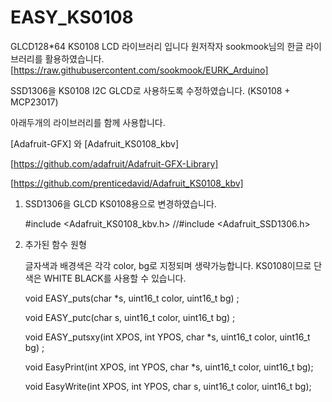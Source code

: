 # EASY_KS0108

GLCD128*64  KS0108 LCD 라이브러리 입니다
원저작자 sookmook님의 한글 라이브러리를 활용하였습니다.
[https://raw.githubusercontent.com/sookmook/EURK_Arduino]





SSD1306을 KS0108 I2C GLCD로 사용하도록 수정하였습니다. 
(KS0108 + MCP23017)



아래두개의 라이브러리를 함께 사용합니다.





[Adafruit-GFX] 와 [Adafruit_KS0108_kbv]





[https://github.com/adafruit/Adafruit-GFX-Library] 




[https://github.com/prenticedavid/Adafruit_KS0108_kbv] 




1. SSD1306을 GLCD KS0108용으로 변경하였습니다.



   #include <Adafruit_KS0108_kbv.h>
   //#include <Adafruit_SSD1306.h>



2. 추가된 함수 원형




   글자색과 배경색은 각각 color, bg로 지정되며 생략가능합니다. KS0108이므로 단색은 WHITE BLACK를 사용할 수 있습니다.

   


   
   void EASY_puts(char *s, uint16_t color, uint16_t bg) ;

   
   
  
   void EASY_putc(char s, uint16_t color, uint16_t bg) ;

   
   
   
   void EASY_putsxy(int XPOS, int YPOS, char *s, uint16_t color, uint16_t bg) ;

   
   
   
   void EasyPrint(int XPOS, int YPOS, char *s, uint16_t color, uint16_t bg);

   
   
   
   void EasyWrite(int XPOS, int YPOS, char s, uint16_t color, uint16_t bg); 
